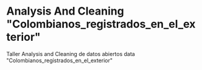 # Analysis And Cleaning "Colombianos_registrados_en_el_exterior"
Taller Analysis and Cleaning de datos abiertos data  "Colombianos_registrados_en_el_exterior"
